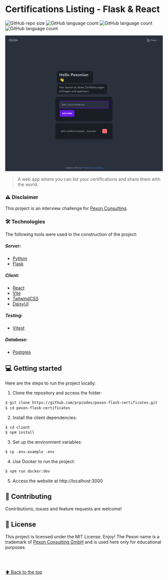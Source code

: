 # Certifications Listing - Flask & React

![GitHub repo size](https://img.shields.io/github/repo-size/prpcodes/pexon-flask-certificates?style=for-the-badge)
![GitHub language count](https://img.shields.io/github/languages/count/prpcodes/pexon-flask-certificates?style=for-the-badge)
![GitHub language count](https://img.shields.io/github/languages/top/prpcodes/pexon-flask-certificates?style=for-the-badge)
![GitHub language count](https://img.shields.io/github/last-commit/prpcodes/pexon-flask-certificates?style=for-the-badge)

<img src="https://raw.githubusercontent.com/prpcodes/pexon-flask-certificates/main/client/public/website.png" alt="Screenshot of the website">

> A web app where you can list your certifications and share them with the world.

### ⚠️ Disclaimer

This project is an interview challenge for [Pexon Consulting](https://pexon-consulting.de/).

### 🛠 Technologies

The following tools were used in the construction of the project:

##### Server:

-   [Python](https://www.python.org/)
-   [Flask](https://flask.palletsprojects.com/en/2.0.x/)

##### Client:

-   [React](https://reactjs.org/)
-   [Vite](https://vitejs.dev/)
-   [TailwindCSS](https://tailwindcss.com/)
-   [DaisyUI](https://daisyui.com/)

##### Testing:

-   [Vitest](https://vitest.dev/)

##### Database:

-   [Postgres](https://hub.docker.com/_/postgres)

## 💻 Getting started

Here are the steps to run the project locally:

1. Clone the repository and access the folder:

```bash
$ git clone https://github.com/prpcodes/pexon-flask-certificates.git
$ cd pexon-flask-certificates
```

2. Install the client dependencies:

```bash
$ cd client
$ npm install
```

3. Set up the environment variables:

```bash
$ cp .env.example .env
```

4.  Use Docker to run the project:

```bash
$ npm run docker:dev
```

5. Access the website at http://localhost:3000

## 🤝 Contributing

Contributions, issues and feature requests are welcome!

## 📝 License

This project is licensed under the MIT License. Enjoy!
The Pexon name is a trademark of [Pexon Consulting GmbH](https://pexon-consulting.de/) and is used here only for educational purposes.

<br>
<br>

[⬆ Back to the top](#-Certifications-Listing---Flask-&-React)
